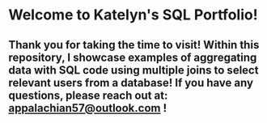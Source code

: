# Welcome to **Katelyn's SQL Portfolio**!  
## Thank you for taking the time to visit! Within this repository,  I showcase examples of aggregating data with SQL code using multiple joins to select relevant users from a database! If you have any questions, please reach out at: appalachian57@outlook.com !

